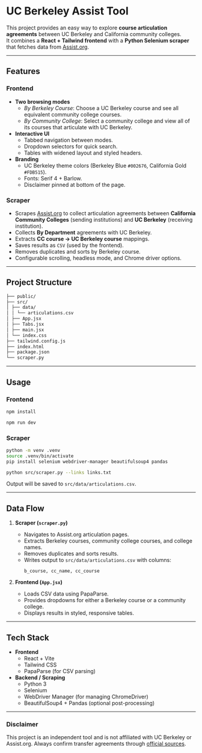 # UC Berkeley Assist Tool

This project provides an easy way to explore **course articulation agreements** between UC Berkeley and California community colleges.  
It combines a **React + Tailwind frontend** with a **Python Selenium scraper** that fetches data from [Assist.org](https://assist.org).

---

## Features

### Frontend
- **Two browsing modes**
  - *By Berkeley Course*: Choose a UC Berkeley course and see all equivalent community college courses.
  - *By Community College*: Select a community college and view all of its courses that articulate with UC Berkeley.
- **Interactive UI**
  - Tabbed navigation between modes.
  - Dropdown selectors for quick search.
  - Tables with widened layout and styled headers.
- **Branding**
  - UC Berkeley theme colors (Berkeley Blue `#002676`, California Gold `#FDB515`).
  - Fonts: Serif 4 + Barlow.
  - Disclaimer pinned at bottom of the page.

### Scraper
- Scrapes [Assist.org](https://assist.org) to collect articulation agreements between **California Community Colleges** (sending institutions) and **UC Berkeley** (receiving institution).
- Collects **By Department** agreements with UC Berkeley.
- Extracts **CC course → UC Berkeley course** mappings.
- Saves results as `CSV` (used by the frontend).
- Removes duplicates and sorts by Berkeley course.
- Configurable scrolling, headless mode, and Chrome driver options.

---

## Project Structure
```bash
├── public/
├── src/
│ ├── data/
│ │ └── articulations.csv
│ ├── App.jsx
│ ├── Tabs.jsx
│ ├── main.jsx
│ └── index.css
├── tailwind.config.js
├── index.html
├── package.json
└── scraper.py
```

---

## Usage

### Frontend
```bash
npm install

npm run dev
```

### Scraper
```bash
python -m venv .venv
source .venv/bin/activate
pip install selenium webdriver-manager beautifulsoup4 pandas

python src/scraper.py --links links.txt
```
Output will be saved to `src/data/articulations.csv`.

---

## Data Flow
1. **Scraper (`scraper.py`)**
   - Navigates to Assist.org articulation pages.
   - Extracts Berkeley courses, community college courses, and college names.
   - Removes duplicates and sorts results.
   - Writes output to `src/data/articulations.csv` with columns:
     ```
     b_course, cc_name, cc_course
     ```

2. **Frontend (`App.jsx`)**
   - Loads CSV data using PapaParse.
   - Provides dropdowns for either a Berkeley course or a community college.
   - Displays results in styled, responsive tables.

---

## Tech Stack
- **Frontend**
  - React + Vite
  - Tailwind CSS
  - PapaParse (for CSV parsing)
- **Backend / Scraping**
  - Python 3
  - Selenium
  - WebDriver Manager (for managing ChromeDriver)
  - BeautifulSoup4 + Pandas (optional post-processing)

---

### Disclaimer
This project is an independent tool and is not affiliated with UC Berkeley or Assist.org.
Always confirm transfer agreements through [official sources](https://assist.org).
